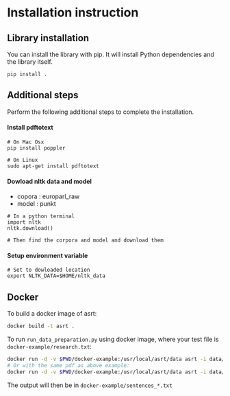 # Installation instruction

## Library installation
You can install the library with pip. It will install Python
dependencies and the library itself.

```
pip install .
```

## Additional steps
Perform the following additional steps to complete the installation.

#### Install **pdftotext**
```
# On Mac Osx
pip install poppler

# On Linux
sudo apt-get install pdftotext
```

#### Dowload nltk data and model
- copora : europarl_raw
- model  : punkt

```
# In a python terminal
import nltk
nltk.download()

# Then find the corpora and model and download them
```

#### Setup environment variable

```
# Set to dowloaded location
export NLTK_DATA=$HOME/nltk_data
```

## Docker
To build a docker image of asrt:

```bash
docker build -t asrt .
```

To run `run_data_preparation.py` using docker image, where your test file is
`docker-example/research.txt`:

```bash
docker run -d -v $PWD/docker-example:/usr/local/asrt/data asrt -i data/research.txt -o /usr/local/asrt/data
# Or with the same pdf as above example:
docker run -d -v $PWD/docker-example:/usr/local/asrt/data asrt -i data/Research.pdf -o /usr/local/asrt/data
```

The output will then be in `docker-example/sentences_*.txt`
